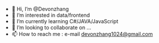 - 👋 Hi, I’m @Devonzhang
- 👀 I’m interested in data/frontend
- 🌱 I’m currently learning C#/JAVA/JavaScript
- 💞️ I’m looking to collaborate on ...
- 📫 How to reach me : e-mail devonzhang1024@gmail.com

<!---
Devonzhang/Devonzhang is a ✨ special ✨ repository because its `README.md` (this file) appears on your GitHub profile.
You can click the Preview link to take a look at your changes.
--->
